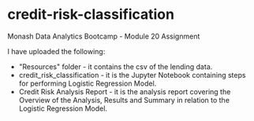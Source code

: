 # credit-risk-classification
Monash Data Analytics Bootcamp - Module 20 Assignment 

I have uploaded the following:
  - "Resources" folder - it contains the csv of the lending data.
  - credit_risk_classification - it is the Jupyter Notebook containing steps for performing Logistic Regression Model.
  - Credit Risk Analysis Report - it is the analysis report covering the Overview of the Analysis, Results and Summary in relation to the Logistic Regression Model.


